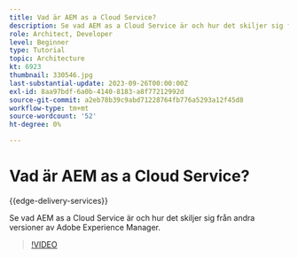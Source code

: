 ```yaml
---
title: Vad är AEM as a Cloud Service?
description: Se vad AEM as a Cloud Service är och hur det skiljer sig från andra versioner av Adobe Experience Manager.
role: Architect, Developer
level: Beginner
type: Tutorial
topic: Architecture
kt: 6923
thumbnail: 330546.jpg
last-substantial-update: 2023-09-26T00:00:00Z
exl-id: 8aa97bdf-6a0b-4140-8183-a8f77212992d
source-git-commit: a2eb78b39c9abd71228764fb776a5293a12f45d8
workflow-type: tm+mt
source-wordcount: '52'
ht-degree: 0%

---
```


# Vad är AEM as a Cloud Service?

{{edge-delivery-services}}

Se vad AEM as a Cloud Service är och hur det skiljer sig från andra versioner av Adobe Experience Manager.

>[!VIDEO](https://video.tv.adobe.com/v/330546?quality=12&learn=on)
